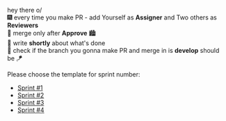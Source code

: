 hey there o/<br />
🎆 every time you make PR - add Yourself as **Assigner** and Two others as **Reviewers**<br />
🌆 merge only after **Approve** 🏙<br />
🎋 write **shortly** about what's done<br />
🎈 check if the branch you gonna make PR and merge in is **develop** should be 🪁

Please choose the template for sprint number:

* [Sprint #1](?expand=1&template=pull_request_template_first.md)
* [Sprint #2](?expand=1&template=pull_request_template_second.md)
* [Sprint #3](?quick_pull=1&template=pull_request_template_third.md)
* [Sprint #4](?quick_pull=1&template=pull_request_template_fourth.md)